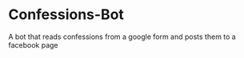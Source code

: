 # Confessions-Bot
 A bot that reads confessions from a google form and posts them to a facebook page
